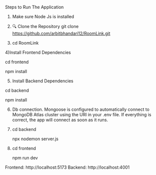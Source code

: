 Steps to Run The Application

1) Make sure Node Js is installed 

2) 🔍 Clone the Repository
     git clone https://github.com/arbitbhandari12/RoomLink.git


3) cd RoomLink


4)Install Frontend Dependencies

 cd frontend
 
 npm install

5) Install Backend Dependencies

 cd backend 
 
 npm install


6) Db connection.
   Mongoose is configured to automatically connect to MongoDB Atlas cluster using the URI in your .env file. If everything is correct, the app will connect as soon as it runs.

7) cd backend
   
   npx nodemon server.js

8) cd frontend
    
   npm run dev


Frontend: http://localhost:5173
Backend:  http://localhost:4001

